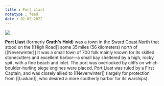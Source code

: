 ```yaml
---
title : Port Llast
notetype : feed
date : 02-02-2022
---
```


![](https://static.wikia.nocookie.net/forgottenrealms/images/4/49/PortMap.png/revision/latest?cb=20180823143233)

**Port Llast** (formerly **Grath's Hold**) was a town in the [Sword Coast North](https://forgottenrealms.fandom.com/wiki/Sword_Coast_North "Sword Coast North") that stood on the [[High Road]] some 35 miles (56 kilometers) north of [[Neverwinter]] It was a small town of 700 folk mainly known for its skilled stonecutters and excellent harbor—a small bay sheltered by a high, rocky spit, with a fine beach and inlet. The port was overlooked by cliffs on which boulder-hurling siege engines were placed. Port Llast was ruled by a First Captain, and was closely allied to [[Neverwinter]] (largely for protection from [[Luskan]], who desired a more southerly harbor for its warships).
